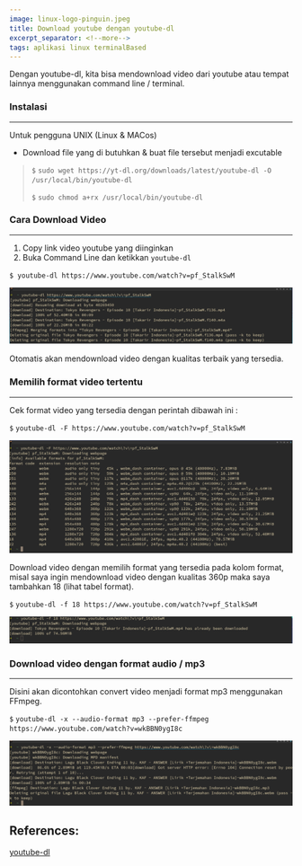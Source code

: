 ```yaml
---
image: linux-logo-pinguin.jpeg
title: Download youtube dengan youtube-dl
excerpt_separator: <!--more-->
tags: aplikasi linux terminalBased
---
```


Dengan youtube-dl, kita bisa mendownload video dari youtube atau tempat lainnya menggunakan command line / terminal.

### Instalasi
---
Untuk pengguna UNIX (Linux & MACos)

- Download file yang di butuhkan & buat file tersebut menjadi excutable

> `$` `sudo wget https://yt-dl.org/downloads/latest/youtube-dl -O /usr/local/bin/youtube-dl`
>
> `$` `sudo chmod a+rx /usr/local/bin/youtube-dl`

### Cara Download Video
---
1. Copy link video youtube yang diinginkan
2. Buka Command Line dan ketikkan `youtube-dl`

`$ youtube-dl https://www.youtube.com/watch?v=pf_StalkSwM`

![Youtube-dl](/assets/img/ytdl-pict/terminal-youtubedl.png)

Otomatis akan mendownload video dengan kualitas terbaik yang tersedia.

### Memilih format video tertentu
---
Cek format video yang tersedia dengan perintah dibawah ini :

`$` `youtube-dl -F https://www.youtube.com/watch?v=pf_StalkSwM`

![Youtube-dl](/assets/img/ytdl-pict/ytdl-cek-format.png)

Download video dengan memilih format yang tersedia pada kolom format, misal saya ingin mendownload video dengan kualitas 360p maka saya tambahkan 18 (lihat tabel format).

`$` `youtube-dl -f 18 https://www.youtube.com/watch?v=pf_StalkSwM`

![Youtube-dl](/assets/img/ytdl-pict/ytdl-download-format.png)

### Download video dengan format audio / mp3
---
Disini akan dicontohkan convert video menjadi format mp3 menggunakan FFmpeg.


`$` `youtube-dl -x --audio-format mp3 --prefer-ffmpeg https://www.youtube.com/watch?v=wkBBN0ygI8c`

![Youtube-dl](/assets/img/ytdl-pict/ytdl-mp3.png)

References:
----
[youtube-dl](https://github.com/ytdl-org/youtube-dl)
